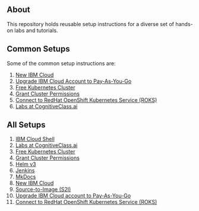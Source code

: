 ## About

This repository holds reusable setup instructions for a diverse set of hands-on labs and tutorials. 

## Common Setups

Some of the common setup instructions are:

1. [New IBM Cloud](NEWACCOUNT.md)
2. [Upgrade IBM Cloud Account to Pay-As-You-Go](PAYASYOUGO.md)
3. [Free Kubernetes Cluster](FREEIKSCLUSTER.md)
4. [Grant Cluster Permissions](GRANTCLUSTER.md)
5. [Connect to RedHat OpenShift Kubernetes Service (ROKS)](ROKS.md)
6. [Labs at CognitiveClass.ai](COGNITIVECLASS.md)

## All Setups

1. [IBM Cloud Shell](CLOUDSHELL.md)
2. [Labs at CognitiveClass.ai](COGNITIVECLASS.md)
3. [Free Kubernetes Cluster](FREEIKSCLUSTER.md)
4. [Grant Cluster Permissions](GRANTCLUSTER.md)
5. [Helm v3](HELM.md)
6. [Jenkins](JENKINS.md)
7. [MkDocs](MKDOCS.md)
8. [New IBM Cloud](NEWACCOUNT.md)
9. [Source-to-Image (S2I)](S2I.md)
10. [Upgrade IBM Cloud account to Pay-As-You-Go](PAYASYOUGO.md)
11. [Connect to RedHat OpenShift Kubernetes Service (ROKS)](ROKS.md)
